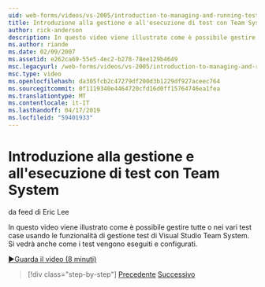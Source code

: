 ```yaml
---
uid: web-forms/videos/vs-2005/introduction-to-managing-and-running-tests-with-team-system
title: Introduzione alla gestione e all'esecuzione di test con Team System | Microsoft Docs
author: rick-anderson
description: In questo video viene illustrato come è possibile gestire tutte o nei vari test case usando le funzionalità di gestione test di Visual Studio Team System. Si vedrà anche...
ms.author: riande
ms.date: 02/09/2007
ms.assetid: e262ca69-55e5-4ec2-b278-78ee129b4649
msc.legacyurl: /web-forms/videos/vs-2005/introduction-to-managing-and-running-tests-with-team-system
msc.type: video
ms.openlocfilehash: da305fcb2c47279df200d3b1229df927aceec764
ms.sourcegitcommit: 0f1119340e4464720cfd16d0ff15764746ea1fea
ms.translationtype: MT
ms.contentlocale: it-IT
ms.lasthandoff: 04/17/2019
ms.locfileid: "59401933"
---
```

# <a name="introduction-to-managing-and-running-tests-with-team-system"></a>Introduzione alla gestione e all'esecuzione di test con Team System

da feed di Eric Lee

In questo video viene illustrato come è possibile gestire tutte o nei vari test case usando le funzionalità di gestione test di Visual Studio Team System. Si vedrà anche come i test vengono eseguiti e configurati.

[&#9654;Guarda il video (8 minuti)](https://channel9.msdn.com/Blogs/ASP-NET-Site-Videos/introduction-to-managing-and-running-tests-with-team-system)

> [!div class="step-by-step"]
> [Precedente](introduction-to-manual-testing-with-team-system.md)
> [Successivo](measuring-the-business-value-of-ajax.md)
